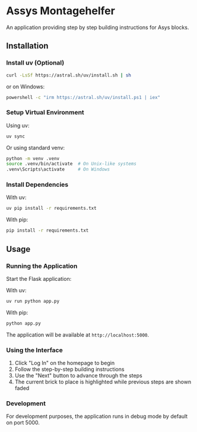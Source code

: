 # Assys Montagehelfer

An application providing step by step building instructions for Asys blocks.

## Installation

### Install uv (Optional)

```bash
curl -LsSf https://astral.sh/uv/install.sh | sh
```

or on Windows:

```bash
powershell -c "irm https://astral.sh/uv/install.ps1 | iex"
```

### Setup Virtual Environment

Using uv:
```bash
uv sync
```

Or using standard venv:
```bash
python -m venv .venv
source .venv/bin/activate  # On Unix-like systems
.venv\Scripts\activate     # On Windows
```

### Install Dependencies

With uv:
```bash
uv pip install -r requirements.txt
```

With pip:
```bash
pip install -r requirements.txt
```

## Usage

### Running the Application

Start the Flask application:

With uv:
```bash
uv run python app.py
```

With pip:
```bash
python app.py
```

The application will be available at `http://localhost:5000`.

### Using the Interface

1. Click "Log In" on the homepage to begin
2. Follow the step-by-step building instructions
3. Use the "Next" button to advance through the steps
4. The current brick to place is highlighted while previous steps are shown faded

### Development

For development purposes, the application runs in debug mode by default on port 5000.
